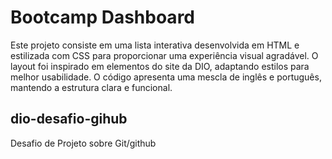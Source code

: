 # Bootcamp Dashboard
Este projeto consiste em uma lista interativa desenvolvida em HTML e estilizada com CSS para proporcionar uma experiência visual agradável. O layout foi inspirado em elementos do site da DIO, adaptando estilos para melhor usabilidade. O código apresenta uma mescla de inglês e português, mantendo a estrutura clara e funcional.

## dio-desafio-gihub
Desafio de Projeto sobre Git/github